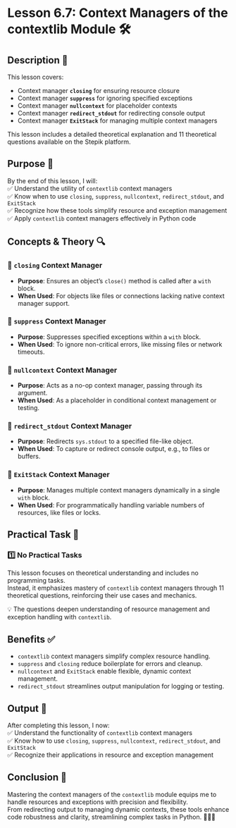 # Lesson 6.7: Context Managers of the contextlib Module 🛠️

## Description 📝

This lesson covers:

-   Context manager **`closing`** for ensuring resource closure
-   Context manager **`suppress`** for ignoring specified exceptions
-   Context manager **`nullcontext`** for placeholder contexts
-   Context manager **`redirect_stdout`** for redirecting console output
-   Context manager **`ExitStack`** for managing multiple context managers

This lesson includes a detailed theoretical explanation and 11 theoretical questions available on the Stepik platform.

## Purpose 🎯

By the end of this lesson, I will:  
✅ Understand the utility of `contextlib` context managers  
✅ Know when to use `closing`, `suppress`, `nullcontext`, `redirect_stdout`, and `ExitStack`  
✅ Recognize how these tools simplify resource and exception management  
✅ Apply `contextlib` context managers effectively in Python code

## Concepts & Theory 🔍

### 🔹 **`closing`** Context Manager

-   **Purpose**: Ensures an object’s `close()` method is called after a `with` block.
-   **When Used**: For objects like files or connections lacking native context manager support.

### 🔹 **`suppress`** Context Manager

-   **Purpose**: Suppresses specified exceptions within a `with` block.
-   **When Used**: To ignore non-critical errors, like missing files or network timeouts.

### 🔹 **`nullcontext`** Context Manager

-   **Purpose**: Acts as a no-op context manager, passing through its argument.
-   **When Used**: As a placeholder in conditional context management or testing.

### 🔹 **`redirect_stdout`** Context Manager

-   **Purpose**: Redirects `sys.stdout` to a specified file-like object.
-   **When Used**: To capture or redirect console output, e.g., to files or buffers.

### 🔹 **`ExitStack`** Context Manager

-   **Purpose**: Manages multiple context managers dynamically in a single `with` block.
-   **When Used**: For programmatically handling variable numbers of resources, like files or locks.

## Practical Task 🧪

### 1️⃣ **No Practical Tasks**

This lesson focuses on theoretical understanding and includes no programming tasks.  
Instead, it emphasizes mastery of `contextlib` context managers through 11 theoretical questions, reinforcing their use cases and mechanics.

💡 The questions deepen understanding of resource management and exception handling with `contextlib`.

## Benefits ✅

-   `contextlib` context managers simplify complex resource handling.
-   `suppress` and `closing` reduce boilerplate for errors and cleanup.
-   `nullcontext` and `ExitStack` enable flexible, dynamic context management.
-   `redirect_stdout` streamlines output manipulation for logging or testing.

## Output 📜

After completing this lesson, I now:  
✅ Understand the functionality of `contextlib` context managers  
✅ Know how to use `closing`, `suppress`, `nullcontext`, `redirect_stdout`, and `ExitStack`  
✅ Recognize their applications in resource and exception management

## Conclusion 🚀

Mastering the context managers of the `contextlib` module equips me to handle resources and exceptions with precision and flexibility.  
From redirecting output to managing dynamic contexts, these tools enhance code robustness and clarity, streamlining complex tasks in Python. 🧑‍💻✨
